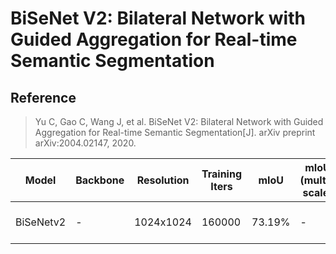 # BiSeNet V2: Bilateral Network with Guided Aggregation for Real-time Semantic Segmentation

## Reference

> Yu C, Gao C, Wang J, et al. BiSeNet V2: Bilateral Network with Guided Aggregation for Real-time Semantic Segmentation[J]. arXiv preprint arXiv:2004.02147, 2020.

| Model | Backbone | Resolution | Training Iters | mIoU | mIoU (multi-scale) | Links |
|-|-|-|-|-|-|-|
|BiSeNetv2|-|1024x1024|160000|73.19%|-|[model](https://paddleseg.bj.bcebos.com/dygraph/cityscapes/bisenet_cityscapes_1024x1024_160k/model.pdparams) \| [log](https://paddleseg.bj.bcebos.com/dygraph/cityscapes/bisenet_cityscapes_1024x1024_160k/train.log) \| [vdl](https://paddlepaddle.org.cn/paddle/visualdl/service/app?id=3ccfaff613de769eadb76f8379afffa5)|

